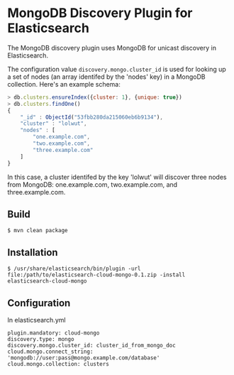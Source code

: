 # MongoDB Discovery Plugin for Elasticsearch

The MongoDB discovery plugin uses MongoDB for unicast discovery in Elasticsearch.

The configuration value `discovery.mongo.cluster_id` is used for looking up a set of nodes (an array identifed by the 'nodes' key) in a MongoDB collection. Here's an example schema:

``` javascript
> db.clusters.ensureIndex({cluster: 1}, {unique: true})
> db.clusters.findOne()
{
    "_id" : ObjectId("53fbb280da215060eb6b9134"),
    "cluster" : "lolwut",
    "nodes" : [
        "one.example.com",
        "two.example.com",
        "three.example.com"
    ]
}
```

In this case, a cluster identifed by the key 'lolwut' will discover three nodes from MongoDB: one.example.com, two.example.com, and three.example.com.

## Build

```
$ mvn clean package
```

## Installation

```
$ /usr/share/elasticsearch/bin/plugin -url file:/path/to/elasticsearch-cloud-mongo-0.1.zip -install elasticsearch-cloud-mongo
```

## Configuration

In elasticsearch.yml

```
plugin.mandatory: cloud-mongo
discovery.type: mongo
discovery.mongo.cluster_id: cluster_id_from_mongo_doc
cloud.mongo.connect_string: 'mongodb://user:pass@mongo.example.com/database'
cloud.mongo.collection: clusters
```

